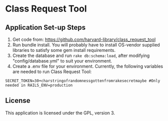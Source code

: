 # Class Request Tool

## Application Set-up Steps

1. Get code from: https://github.com/harvard-library/class_request_tool
2. Run bundle install. You will probably have to install OS-vendor supplied libraries to satisfy some gem install requirements.
3. Create the database and run `rake db:schema:load`, after modifying "config/database.yml" to suit your environment.
4. Create a .env file for your environment. Currently, the following variables are needed to run Class Request Tool:

```
SECRET_TOKEN=30+charstringofrandomnessgottenfromrakesecretmaybe #Only needed in RAILS_ENV=production
```

## License

This application is licensed under the GPL, version 3.